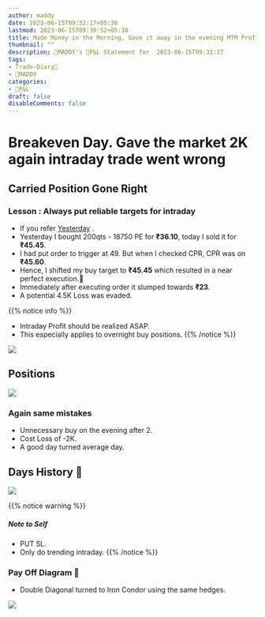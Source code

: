 ```yaml
---
author: maddy
date: 2023-06-15T09:32:17+05:30
lastmod: 2023-06-15T09:39:52+05:30
title: Made Money in the Morning, Gave it away in the evening MTM Profit +3,590
thumbnail: ""
description: 🧔MADDY's 💸P&L Statement for  2023-06-15T09:32:17 
tags:
- Trade-Diary📗
- 🧔MADDY
categories: 
- 💸P&L
draft: false
disableComments: false
---
```

# Breakeven Day. Gave the market 2K again intraday trade went wrong

## Carried Position Gone Right

### Lesson : Always put reliable targets for intraday

- If you refer [Yesterday](https://optionsmaddy.github.io/post/2023-06-14-closed-positions-profit-realized-+16497/) .
- Yesterday I bought 200qts - 18750 PE for **₹36.10**, today I sold it for **₹45.45**. 
- I had put order to trigger at 49. But when I checked CPR, CPR was on **₹45.60**.
- Hence, I shifted my buy target to **₹45.45** which resulted in a near perfect execution.🙂
- Immediately after executing order it slumped towards **₹23**.
- A potential 4.5K Loss was evaded.

{{% notice info %}}
- Intraday Profit should be realized ASAP.
- This especially applies to overnight buy positions.
{{% /notice %}}

![](https://i.imgur.com/ayUxHqO.png)


## Positions

![](https://i.imgur.com/24tCRCS.png)

### Again same mistakes

- Unnecessary buy on the evening after 2.
- Cost Loss of -2K.
- A good day turned average day.

## Days History 🥲

![](https://i.imgur.com/6aBP7YW.png)

{{% notice warning %}}
##### Note to Self
- PUT SL.
- Only do trending intraday.
{{% /notice %}}

### Pay Off Diagram 🙂

- Double Diagonal turned to Iron Condor using the same hedges.

![](https://i.imgur.com/Ns3dhXH.png)
